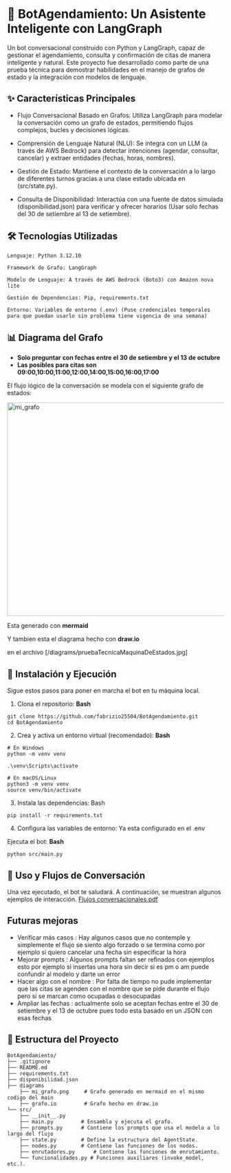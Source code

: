 # 🤖 BotAgendamiento: Un Asistente Inteligente con LangGraph

Un bot conversacional construido con Python y LangGraph, capaz de gestionar el agendamiento, consulta y confirmación de citas de manera inteligente y natural. Este proyecto fue desarrollado como parte de una prueba técnica para demostrar habilidades en el manejo de grafos de estado y la integración con modelos de lenguaje.

## ✨ Características Principales

- Flujo Conversacional Basado en Grafos: Utiliza LangGraph para modelar la conversación como un grafo de estados, permitiendo flujos complejos, bucles y decisiones lógicas.

- Comprensión de Lenguaje Natural (NLU): Se integra con un LLM (a través de AWS Bedrock) para detectar intenciones (agendar, consultar, cancelar) y extraer entidades (fechas, horas, nombres).

- Gestión de Estado: Mantiene el contexto de la conversación a lo largo de diferentes turnos gracias a una clase estado ubicada en (src/state.py).

- Consulta de Disponibilidad: Interactúa con una fuente de datos simulada (disponibilidad.json) para verificar y ofrecer horarios (Usar solo fechas del 30 de setiembre al 13 de setiembre).


## 🛠️ Tecnologías Utilizadas

    Lenguaje: Python 3.12.10

    Framework de Grafo: LangGraph

    Modelo de Lenguaje: A través de AWS Bedrock (Boto3) con Amazon nova lite

    Gestión de Dependencias: Pip, requirements.txt

    Entorno: Variables de entorno (.env) (Puse credenciales temporales para que puedan usarlo sin problema tiene vigencia de una semana)

## 📊 Diagrama del Grafo

- **Solo preguntar con fechas entre el 30 de setiembre y el 13 de octubre**
- **Las posibles para citas son 09:00,10:00,11:00,12:00,14:00,15:00,16:00,17:00**

El flujo lógico de la conversación se modela con el siguiente grafo de estados:

<img width="784" height="496" alt="mi_grafo" src="https://github.com/user-attachments/assets/86c4a3e3-df62-405d-98b8-945260e9060a" />

Esta generado con **mermaid**

Y tambien esta el diagrama hecho con **draw.io**

en el archivo [/diagrams/pruebaTecnicaMaquinaDeEstados.jpg]

## 🚀 Instalación y Ejecución

Sigue estos pasos para poner en marcha el bot en tu máquina local.

1. Clona el repositorio:
**Bash**
```
git clone https://github.com/fabrizio25504/BotAgendamiento.git
cd BotAgendamiento
```
2. Crea y activa un entorno virtual (recomendado):
**Bash**
```
# En Windows
python -m venv venv

.\venv\Scripts\activate

# En macOS/Linux
python3 -m venv venv
source venv/bin/activate
```
3. Instala las dependencias:
Bash
```
pip install -r requirements.txt
```
4. Configura las variables de entorno:
Ya esta configurado en el .env


Ejecuta el bot:
**Bash**

    python src/main.py

## 💬 Uso y Flujos de Conversación

Una vez ejecutado, el bot te saludará. A continuación, se muestran algunos ejemplos de interacción.
[Flujos conversacionales.pdf](https://github.com/user-attachments/files/22667337/Flujos.conversacionales.pdf)

## Futuras mejoras
- Verificar más casos : Hay algunos casos que no contemple y simplemente el flujo se siento algo forzado o se termina como por ejemplo si quiero cancelar una fecha sin especificar la hora
- Mejorar prompts : Algunos prompts faltan ser refinados con ejemplos esto por ejemplo si insertas una hora sin decir si es pm o am puede confundir al modelo y darte un error
- Hacer algo con el nombre : Por falta de tiempo no pude implementar que las citas se agenden con el nombre que se pide durante el flujo pero si se marcan como ocupadas o desocupadas
- Ampliar las fechas : actualmente solo se aceptan fechas entre el 30 de setiembre y el 13 de octubre pues todo esta basado en un JSON con esas fechas

## 📁 Estructura del Proyecto
```
BotAgendamiento/
├── .gitignore
├── README.md
├── requirements.txt
├── disponibilidad.json
├── diagrams
    ├── mi_grafo.png     # Grafo generado en mermaid en el mismo codigo del main
    ├── grafo.io         # Grafo hecho en draw.io
└── src/
    ├── __init__.py
    ├── main.py         # Ensambla y ejecuta el grafo.
    ├── prompts.py      # Contiene los prompts que usa el modelo a lo largo del flujo
    ├── state.py        # Define la estructura del AgentState.
    ├── nodes.py        # Contiene las funciones de los nodos.
    ├── enrutadores.py      # Contiene las funciones de enrutamiento.
    └── funcionalidades.py # Funciones auxiliares (invoke_model, etc.).
```
